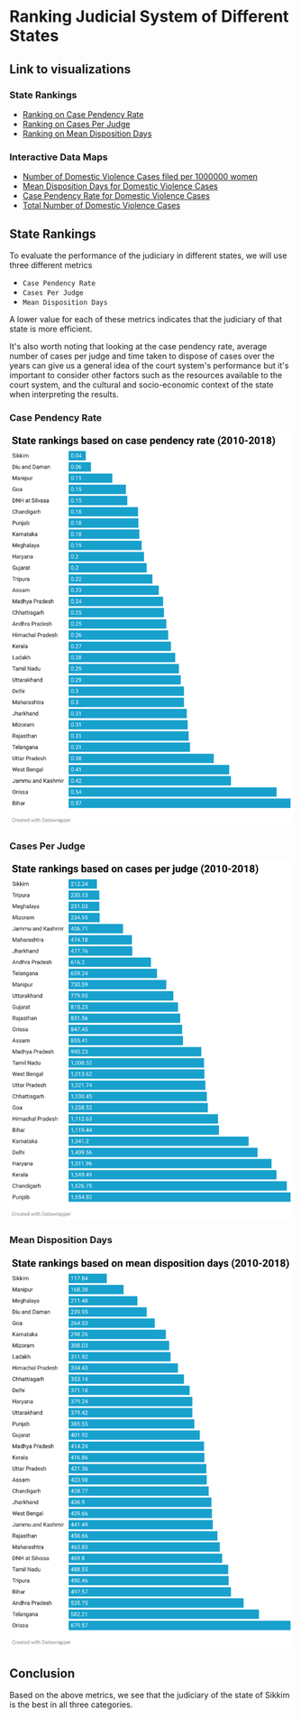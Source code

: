 # Ranking Judicial System of Different States

## Link to visualizations

### State Rankings
- [Ranking on Case Pendency Rate](https://www.datawrapper.de/_/rKHij/)
- [Ranking on Cases Per Judge](https://www.datawrapper.de/_/58Aq4/)
- [Ranking on Mean Disposition Days](https://www.datawrapper.de/_/BLwtO/)

### Interactive Data Maps
- [Number of Domestic Violence Cases filed per 1000000 women](https://public.flourish.studio/visualisation/12436114/)
- [Mean Disposition Days for Domestic Violence Cases](https://public.flourish.studio/visualisation/12434916/)
- [Case Pendency Rate for Domestic Violence Cases](https://public.flourish.studio/visualisation/12435177/)
- [Total Number of Domestic Violence Cases](https://public.flourish.studio/visualisation/12437041/)

## State Rankings
To evaluate the performance of the judiciary in different states, 
we will use three different metrics

- `Case Pendency Rate`
- `Cases Per Judge`
- `Mean Disposition Days`

A lower value for each of these metrics indicates that the judiciary of that 
state is more efficient. 

It's also worth noting that looking at the case pendency rate, average number 
of cases per judge and time taken to dispose of cases over the years can give 
us a general idea of the court system's performance but it's important to 
consider other factors such as the resources available to the court system, 
and the cultural and socio-economic context of the state when interpreting 
the results.

### Case Pendency Rate
<img src="images/states-case-pendency-rate-2010-2018.png" alt="drawing"
width="600"/>

### Cases Per Judge
<img src="images/states-cases-per-judge-2010-2018.png" alt="drawing"
width="600"/>

### Mean Disposition Days
<img src="images/states-mean-disposition-days-2010-2018.png" alt="drawing"
width="600"/>

## Conclusion
Based on the above metrics, we see that the judiciary of the state of
Sikkim is the best in all three categories.
